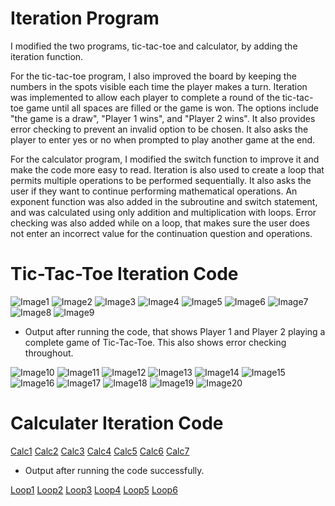 # Iteration Program

I modified the two programs, tic-tac-toe and calculator, by adding the iteration function.

For the tic-tac-toe program, I also improved the board by keeping the numbers in the spots visible each time the player makes a turn. Iteration was implemented to allow each player to complete a round of the tic-tac-toe game until all spaces are filled or the game is won. The options include "the game is a draw", "Player 1 wins", and "Player 2 wins". It also provides error checking to prevent an invalid option to be chosen. It also asks the player to enter yes or no when prompted to play another game at the end.

For the calculator program, I modified the switch function to improve it and make the code more easy to read. Iteration is also used to create a loop that permits multiple operations to be performed sequentially. It also asks the user if they want to continue performing mathematical operations. An exponent function was also added in the subroutine and switch statement, and was calculated using only addition and multiplication with loops. Error checking was also added while on a loop, that makes sure the user does not enter an incorrect value for the continuation question and operations.

# Tic-Tac-Toe Iteration Code

![Image1](Images/iterateboard1.JPG)
![Image2](Images/iterateboard2.JPG)
![Image3](Images/iterateboard3.JPG)
![Image4](Images/iterateboard4.JPG)
![Image5](Images/iterateboard5.JPG)
![Image6](Images/iterateboard6.JPG)
![Image7](Images/iterateboard7.JPG)
![Image8](Images/iterateboard8.JPG)
![Image9](Images/iterateboard9.JPG)

* Output after running the code, that shows Player 1 and Player 2 playing a complete game of Tic-Tac-Toe. This also shows error checking throughout.

![Image10](Images/board1.png)
![Image11](Images/board2.png)
![Image12](Images/board3.png)
![Image13](Images/board4.png)
![Image14](Images/board5.png)
![Image15](Images/board6.png)
![Image16](Images/board7.png)
![Image17](Images/board8.png)
![Image18](Images/board9.png)
![Image19](Images/board9.1.png)
![Image20](Images/board11.png)

# Calculater Iteration Code

[Calc1](Images/calciterate1.JPG)
[Calc2](Images/calciterate2.JPG)
[Calc3](Images/calciterate3.JPG)
[Calc4](Images/calciterate4.JPG)
[Calc5](Images/calciterate5.JPG)
[Calc6](Images/calciterate6.JPG)
[Calc7](Images/calciterate7.JPG)

* Output after running the code successfully.

[Loop1](Images/loopcalc.png)
[Loop2](Images/loopcalc2.png)
[Loop3](Images/loopcalc3.png)
[Loop4](Images/loopcalc4.png)
[Loop5](Images/loopcalc5.png)
[Loop6](Images/loopcalc6.png)
